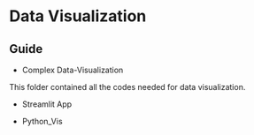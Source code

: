 # Data Visualization

## Guide

* Complex Data-Visualization

This folder contained all the codes needed for data visualization.

* Streamlit App

* Python_Vis



